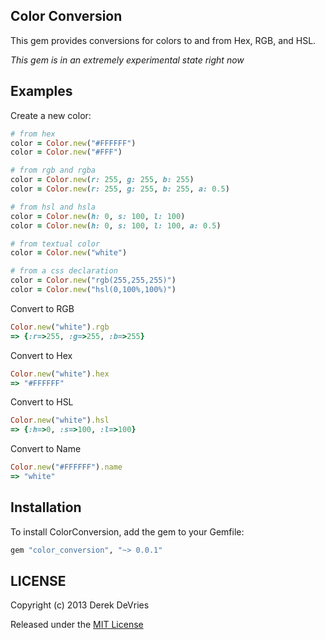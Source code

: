 ## Color Conversion

This gem provides conversions for colors to and from Hex, RGB, and HSL. 

_This gem is in an extremely experimental state right now_

## Examples

Create a new color:
```ruby
# from hex
color = Color.new("#FFFFFF")
color = Color.new("#FFF")

# from rgb and rgba
color = Color.new(r: 255, g: 255, b: 255)
color = Color.new(r: 255, g: 255, b: 255, a: 0.5)

# from hsl and hsla
color = Color.new(h: 0, s: 100, l: 100)
color = Color.new(h: 0, s: 100, l: 100, a: 0.5)

# from textual color
color = Color.new("white")

# from a css declaration
color = Color.new("rgb(255,255,255)")
color = Color.new("hsl(0,100%,100%)")
```


Convert to RGB
```ruby
Color.new("white").rgb
=> {:r=>255, :g=>255, :b=>255}
```

Convert to Hex
```ruby
Color.new("white").hex
=> "#FFFFFF"
```

Convert to HSL
```ruby
Color.new("white").hsl
=> {:h=>0, :s=>100, :l=>100}
```

Convert to Name
```ruby
Color.new("#FFFFFF").name
=> "white"
```


## Installation

To install ColorConversion, add the gem to your Gemfile: 

```ruby
gem "color_conversion", "~> 0.0.1"
```

## LICENSE

Copyright (c) 2013 Derek DeVries

Released under the [MIT License](http://www.opensource.org/licenses/MIT)
